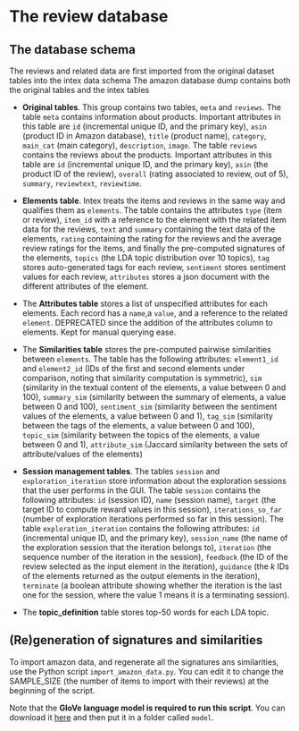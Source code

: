 # The review database

## The database schema

The reviews and related data are first imported from the original dataset tables into the intex data schema 
The amazon database dump contains both the original tables and the intex tables

- **Original tables**. This group contains two tables, `meta` and `reviews`. The table `meta` contains information about products. Important attributes in this table are `id` (incremental unique ID, and the primary key), `asin` (product ID in Amazon database), `title` (product name), `category`, `main_cat` (main category), `description`, `image`. The table `reviews` contains the reviews about the products. Important attributes in this table are `id` (incremental unique ID, and the primary key), `asin` (the product ID of the review), `overall` (rating associated to review, out of 5), `summary`, `reviewtext`, `reviewtime`.

- **Elements table**. Intex treats the items and reviews in the same way and qualifies them as `elements`. The table contains the attributes `type` (item or review), `item_id` with a reference to the element with the related item data for the reviews, `text` and `summary` containing the text data of the elements, `rating` containing the rating for the reviews and the average review ratings for the items, and finally the pre-computed signatures of the elements, `topics` (the LDA topic distribution over 10 topics), `tag` stores auto-generated tags for each review, `sentiment` stores sentiment values for each review, `attributes` stores a json document with the different attributes of the element.

- The **Attributes table** stores a list of unspecified attributes for each elements. Each record has a `name`,a `value`, and a reference to the related `element`. DEPRECATED since the addition of the attributes column to elements. Kept for manual querying ease.

- The **Similarities table**  stores the pre-computed pairwise similarities between `elements`. The table has the following attributes: `element1_id` and `element2_id` (IDs of the first and second elements under comparison, noting that similarity computation is symmetric), `sim` (similarity in the textual content of the elements, a value between 0 and 100), `summary_sim` (similarity between the summary of elements, a value between 0 and 100), `sentiment_sim` (similarity between the sentiment values of the elements, a value between 0 and 1), `tag_sim` (similarity between the tags of the elements, a value between 0 and 100), `topic_sim` (similarity between the topics of the elements, a value between 0 and 1), `attribute_sim` (Jaccard similarity between the sets of attribute/values of the elements)

- **Session management tables**. The tables `session` and `exploration_iteration` store information about the exploration sessions that the user performs in the GUI. The table `session` contains the following attributes: `id` (session ID), `name` (session name), `target` (the target ID to compute reward values in this session), `iterations_so_far` (number of exploration iterations performed so far in this session). The table `exploration_iteration` contains the following attributes: `id` (incremental unique ID, and the primary key), `session_name` (the name of the exploration session that the iteration belongs to), `iteration` (the sequence number of the iteration in the session), `feedback` (the ID of the review selected as the input element in the iteration), `guidance` (the *k* IDs of the elements returned as the output elements in the iteration), `terminate` (a boolean attribute showing whether the iteration is the last one for the session, where the value 1 means it is a terminating session).

- The **topic_definition** table stores top-50 words for each LDA topic.

## (Re)generation of signatures and similarities

To import amazon data, and regenerate all the signatures ans similarities, use the Python script `import_amazon_data.py`. You can edit it to change the SAMPLE_SIZE (the number of items to import with their reviews) at the beginning of the script.

Note that the **GloVe language model is required to run this script**. You can download it [here](https://www.dropbox.com/s/zccfq7sd07dlkem/glove.6B.50d.txt?dl=0) and then put it in a folder called `model`.

